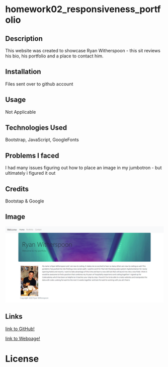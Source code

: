 # homework02_responsiveness_portfolio

## Description
This website was created to showcase Ryan Witherspoon - this sit reviews his bio, his portfolio and a place to contact him.

## Installation
Files sent over to github account 

## Usage
Not Applicable 

## Technologies Used

Bootstrap, JavaScript, GoogleFonts

## Problems I faced

I had many issues figuring out how to place an image in my jumbotron - but ultimately i figured it out

## Credits

Bootstap & Google

## Image
![image info](./assets/images/homework02_screengrab.png)

## Links
[link to GitHub!](https://github.com/ryanwit/homework02_responsiveness_portfolio)

[link to Webpage!](https://ryanwit.github.io/homework02_responsiveness_portfolio/)


# License
